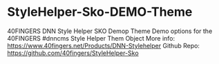 # StyleHelper-Sko-DEMO-Theme
40FINGERS DNN Style Helper SKO Demop Theme
Demo options for the 40FINGERS #dnncms Style Helper Them Object
More info: https://www.40fingers.net/Products/DNN-Stylehelper 
Github Repo: https://github.com/40fingers/StyleHelper-Sko 
